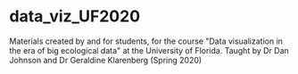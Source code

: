 # data_viz_UF2020
Materials created by and for students, for the course "Data visualization in the era of big ecological data" at the University of Florida. Taught by Dr Dan Johnson and Dr Geraldine Klarenberg (Spring 2020)

